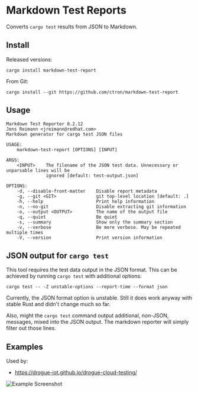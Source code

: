 # Markdown Test Reports

Converts `cargo test` results from JSON to Markdown.

## Install

Released versions:

    cargo install markdown-test-report

From Git:

    cargo install --git https://github.com/ctron/markdown-test-report

## Usage

```
Markdown Test Reporter 0.2.12
Jens Reimann <jreimann@redhat.com>
Markdown generator for cargo test JSON files

USAGE:
    markdown-test-report [OPTIONS] [INPUT]

ARGS:
    <INPUT>    The filename of the JSON test data. Unnecessary or unparsable lines will be
               ignored [default: test-output.json]

OPTIONS:
    -d, --disable-front-matter    Disable report metadata
    -g, --git <GIT>               git top-level location [default: .]
    -h, --help                    Print help information
    -n, --no-git                  Disable extracting git information
    -o, --output <OUTPUT>         The name of the output file
    -q, --quiet                   Be quiet
    -s, --summary                 Show only the summary section
    -v, --verbose                 Be more verbose. May be repeated multiple times
    -V, --version                 Print version information
```

## JSON output for `cargo test`

This tool requires the test data output in the JSON format. This can be achieved by running `cargo test` with additional options:

```shell
cargo test -- -Z unstable-options --report-time --format json
```

Currently, the JSON format option is unstable. Still it does work anyway with stable Rust and didn't change much so far.

Also, might the `cargo test` command output additional, non-JSON, messages, mixed into the JSON output. The markdown
reporter will simply filter out those lines.

## Examples

Used by:

  * https://drogue-iot.github.io/drogue-cloud-testing/

![Example Screenshot](docs/example1.png)

